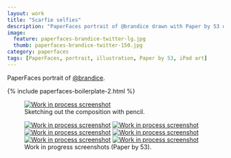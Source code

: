 ```yaml
---
layout: work
title: "Scarfie selfies"
description: "PaperFaces portrait of @brandice drawn with Paper by 53 on an iPad."
image: 
  feature: paperfaces-brandice-twitter-lg.jpg
  thumb: paperfaces-brandice-twitter-150.jpg
category: paperfaces
tags: [PaperFaces, portrait, illustration, Paper by 53, iPad art]
---
```


PaperFaces portrait of <a href="http://twitter.com/brandice">@brandice</a>.

{% include paperfaces-boilerplate-2.html %}

<figure>
	<a href="{{ site.url }}/images/paperfaces-brandice-process-1-lg.jpg"><img src="{{ site.url }}/images/paperfaces-brandice-process-1-750.jpg" alt="Work in process screenshot"></a>
	<figcaption>Sketching out the composition with pencil.</figcaption>
</figure>

<figure class="half">
	<a href="{{ site.url }}/images/paperfaces-brandice-process-2-lg.jpg"><img src="{{ site.url }}/images/paperfaces-brandice-process-2-600.jpg" alt="Work in process screenshot"></a>
	<a href="{{ site.url }}/images/paperfaces-brandice-process-3-lg.jpg"><img src="{{ site.url }}/images/paperfaces-brandice-process-3-600.jpg" alt="Work in process screenshot"></a>
	<a href="{{ site.url }}/images/paperfaces-brandice-process-4-lg.jpg"><img src="{{ site.url }}/images/paperfaces-brandice-process-4-600.jpg" alt="Work in process screenshot"></a>
	<a href="{{ site.url }}/images/paperfaces-brandice-process-5-lg.jpg"><img src="{{ site.url }}/images/paperfaces-brandice-process-5-600.jpg" alt="Work in process screenshot"></a>
	<a href="{{ site.url }}/images/paperfaces-brandice-process-6-lg.jpg"><img src="{{ site.url }}/images/paperfaces-brandice-process-6-600.jpg" alt="Work in process screenshot"></a>
	<a href="{{ site.url }}/images/paperfaces-brandice-process-7-lg.jpg"><img src="{{ site.url }}/images/paperfaces-brandice-process-7-600.jpg" alt="Work in process screenshot"></a>
	<figcaption>Work in progress screenshots (Paper by 53).</figcaption>
</figure>